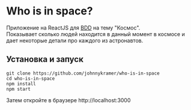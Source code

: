 # Who is in space?  

Приложение на ReactJS для [BDD](https://github.com/bddays/jam) на тему "Космос".  
Показывает сколько людей находится в данный момент в космосе и дает некоторые детали про каждого из астронавтов.  

## Установка и запуск

    git clone https://github.com/johnnykramer/who-is-in-space
    cd who-is-in-space
    npm install
    npm start

Затем откройте в браузере http://localhost:3000
